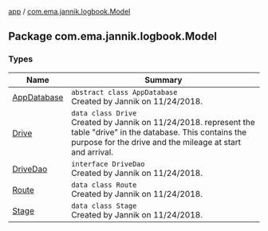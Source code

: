 [app](../index.md) / [com.ema.jannik.logbook.Model](./index.md)

## Package com.ema.jannik.logbook.Model

### Types

| Name | Summary |
|---|---|
| [AppDatabase](-app-database/index.md) | `abstract class AppDatabase`<br>Created by Jannik on 11/24/2018. |
| [Drive](-drive/index.md) | `data class Drive`<br>Created by Jannik on 11/24/2018. represent the table "drive" in the database. This contains the purpose for the drive and the mileage at start and arrival. |
| [DriveDao](-drive-dao/index.md) | `interface DriveDao`<br>Created by Jannik on 11/24/2018. |
| [Route](-route/index.md) | `data class Route`<br>Created by Jannik on 11/24/2018. |
| [Stage](-stage/index.md) | `data class Stage`<br>Created by Jannik on 11/24/2018. |
